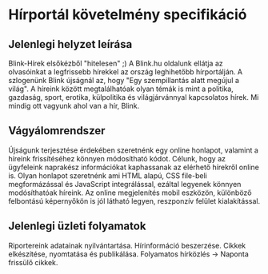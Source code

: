 # Hírportál követelmény specifikáció

## Jelenlegi helyzet leírása

Blink-Hírek elsőkézből "hitelesen" ;) 
A Blink.hu oldalunk ellátja az olvasóinkat a legfrissebb hírekkel az ország leghihetőbb hírportálján.
A szlogenünk Blink újságnál az, hogy "Egy szempillantás alatt megújul a világ". 
A híreink között megtalálhatóak olyan témák is mint a politika, gazdaság, sport, erotika, külpolitika és világjárvánnyal kapcsolatos hírek.
Mi mindig ott vagyunk ahol van a hír, Blink.

## Vágyálomrendszer

Újságunk terjesztése érdekében szeretnénk egy online honlapot, valamint a híreink frissítéséhez könnyen módosítható kódot.
Célunk, hogy az ügyfeleink naprakész információkat kaphassanak az elérhető hírekről online is.
Olyan honlapot szeretnénk ami HTML alapú, CSS file-beli megformázással és JavaScript integrálással, ezáltal legyenek könnyen modósíthatóak híreink.
Az online megjelenítés mobil eszközön, különböző felbontású képernyőkön is jól látható legyen, reszponzív felület kialakítással.

## Jelenlegi üzleti folyamatok

Riportereink adatainak nyilvántartása.
Hírinformáció beszerzése.
Cikkek elkészítése, nyomtatása és publikálása.
Folyamatos hírközlés -> Naponta frissülő cikkek.

